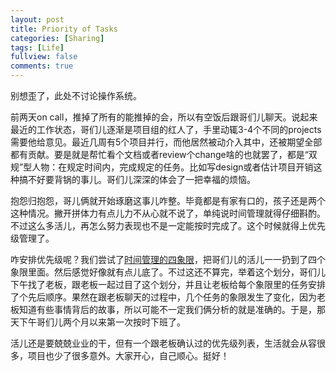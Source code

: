 ```yaml
---
layout: post
title: Priority of Tasks
categories: [Sharing]
tags: [Life]
fullview: false
comments: true
---
```


别想歪了，此处不讨论操作系统。

前两天on call，推掉了所有的能推掉的会，所以有空饭后跟哥们儿聊天。说起来最近的工作状态，哥们儿逐渐是项目组的红人了，手里动辄3-4个不同的projects需要他给意见。最近几周有5个项目并行，而他居然被动介入其中，还被期望全部都有贡献。要是就是帮忙看个文档或者review个change啥的也就罢了，都是“双规”型人物：在规定时间内，完成规定的任务。比如写design或者估计项目开销这种搞不好要背锅的事儿。哥们儿深深的体会了一把幸福的烦恼。

抱怨归抱怨，哥儿俩就开始琢磨这事儿咋整。毕竟都是有家有口的，孩子还是两个这种情况。撇开拼体力有点儿力不从心就不说了，单纯说时间管理就得仔细斟酌。不过这么多活儿，再怎么努力表现也不是一定能按时完成了。这个时候就得上优先级管理了。

咋安排优先级呢？我们尝试了[时间管理的四象限](https://www2.usgs.gov/humancapital/documents/TimeManagementGrid.pdf)，把哥们儿的活儿一一扔到了四个象限里面。然后感觉好像就有点儿底了。不过这还不算完，举着这个划分，哥们儿下午找了老板，跟老板一起过目了这个划分，并且让老板给每个象限里的任务安排了个先后顺序。果然在跟老板聊天的过程中，几个任务的象限发生了变化，因为老板知道有些事情背后的故事，所以可能不一定我们俩分析的就是准确的。于是，那天下午哥们儿两个月以来第一次按时下班了。

活儿还是要兢兢业业的干，但有一个跟老板确认过的优先级列表，生活就会从容很多，项目也少了很多意外。大家开心，自己顺心。挺好！